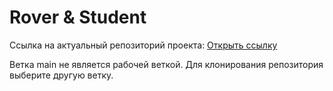 # **Rover & Student**
Ссылка на актуальный репозиторий проекта: [Открыть ссылку](https://github.com/Ubersmurf2010/RoverM/)

Ветка main не является рабочей веткой.
Для клонирования репозитория выберите другую ветку.
